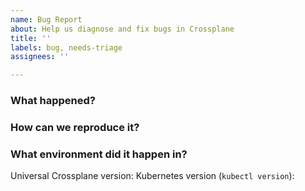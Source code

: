 ```yaml
---
name: Bug Report
about: Help us diagnose and fix bugs in Crossplane
title: ''
labels: bug, needs-triage
assignees: ''

---
```


### What happened?


### How can we reproduce it?


### What environment did it happen in?

Universal Crossplane version: 
Kubernetes version (`kubectl version`):
